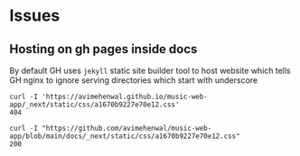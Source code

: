 # Issues

## Hosting on gh pages inside docs

By default GH uses `jekyll` static site builder tool to host website which tells GH nginx to ignore serving
directories which start with underscore

```
curl -I 'https://avimehenwal.github.io/music-web-app/_next/static/css/a1670b9227e70e12.css'
404

curl -I "https://github.com/avimehenwal/music-web-app/blob/main/docs/_next/static/css/a1670b9227e70e12.css"
200
```
